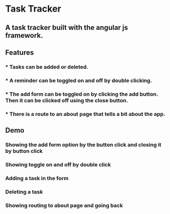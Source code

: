 # Task Tracker

## A task tracker built with the angular js framework. 

## Features 

### * Tasks can be added or deleted. 

### * A reminder can be toggled on and off by double clicking. 

### * The add form can be toggled on by clicking the add button. Then it can be clicked off using the close button. 

### * There is a route to an about page that tells a bit about the app. 

## Demo 

### Showing the add form option by the button click and closing it by button click

### Showing toggle on and off by double click 

### Adding a task in the form 

### Deleting a task 

### Showing routing to about page and going back


